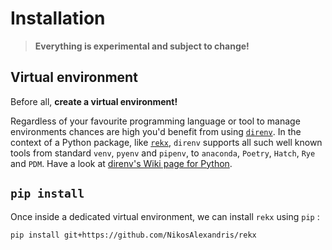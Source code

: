 # Installation

> **Everything is experimental and subject to change!**

## Virtual environment

Before all, **create a virtual environment!**

Regardless of your favourite programming language
or tool to manage environments
chances are high you'd benefit from using [`direnv`][direnv].
In the context of a Python package, like [`rekx`][rekx], `direnv` supports all such
well known tools from standard `venv`, `pyenv` and `pipenv`, to `anaconda`, `Poetry`, `Hatch`, `Rye` and `PDM`.
Have a look at [direnv's Wiki page for Python][direnv-wiki-python].

## `pip install`

Once inside a dedicated virtual environment,
we can install `rekx` using `pip` : 

``` bash
pip install git+https://github.com/NikosAlexandris/rekx
```

[rekx]: https://github.com/NikosAlexandris/rekx

[direnv-wiki-python]: https://github.com/direnv/direnv/wiki/Python

[direnv]: https://direnv.net/
